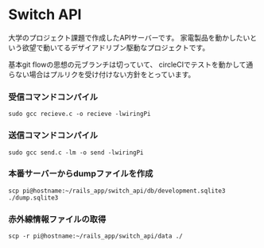 # Switch API

大学のプロジェクト課題で作成したAPIサーバーです。
家電製品を動かしたいという欲望で動いてるデザイアドリブン駆動なプロジェクトです。

基本git flowの思想の元ブランチは切っていて、
circleCIでテストを動かして通らない場合はプルリクを受け付けない方針をとっています。

### 受信コマンドコンパイル

```
sudo gcc recieve.c -o recieve -lwiringPi
```

### 送信コマンドコンパイル

```
sudo gcc send.c -lm -o send -lwiringPi
```

### 本番サーバーからdumpファイルを作成
```
scp pi@hostname:~/rails_app/switch_api/db/development.sqlite3 ./dump.sqlite3
```

### 赤外線情報ファイルの取得

```
scp -r pi@hostname:~/rails_app/switch_api/data ./
```